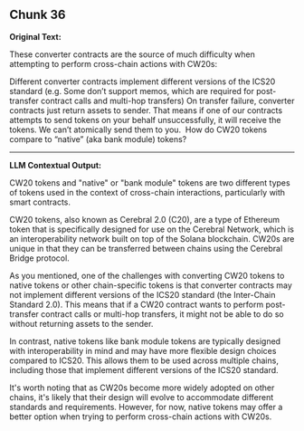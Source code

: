 ## Chunk 36

**Original Text:**

These converter contracts are the source of much difficulty when attempting to perform cross-chain actions with CW20s:

Different converter contracts implement different versions of the ICS20 standard (e.g. Some don’t support memos, which are required for post-transfer contract calls and multi-hop transfers)
On transfer failure, converter contracts just return assets to sender. That means if one of our contracts attempts to send tokens on your behalf unsuccessfully, it will receive the tokens. We can’t atomically send them to you. ​
How do CW20 tokens compare to “native” (aka bank module) tokens?

---

**LLM Contextual Output:**

CW20 tokens and "native" or "bank module" tokens are two different types of tokens used in the context of cross-chain interactions, particularly with smart contracts.

CW20 tokens, also known as Cerebral 2.0 (C20), are a type of Ethereum token that is specifically designed for use on the Cerebral Network, which is an interoperability network built on top of the Solana blockchain. CW20s are unique in that they can be transferred between chains using the Cerebral Bridge protocol.

As you mentioned, one of the challenges with converting CW20 tokens to native tokens or other chain-specific tokens is that converter contracts may not implement different versions of the ICS20 standard (the Inter-Chain Standard 2.0). This means that if a CW20 contract wants to perform post-transfer contract calls or multi-hop transfers, it might not be able to do so without returning assets to the sender.

In contrast, native tokens like bank module tokens are typically designed with interoperability in mind and may have more flexible design choices compared to ICS20. This allows them to be used across multiple chains, including those that implement different versions of the ICS20 standard.

It's worth noting that as CW20s become more widely adopted on other chains, it's likely that their design will evolve to accommodate different standards and requirements. However, for now, native tokens may offer a better option when trying to perform cross-chain actions with CW20s.
